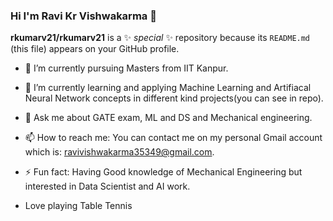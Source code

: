 ### Hi I'm Ravi Kr Vishwakarma 👋


**rkumarv21/rkumarv21** is a ✨ _special_ ✨ repository because its `README.md` (this file) appears on your GitHub profile.


- 🔭 I’m currently pursuing Masters from IIT Kanpur.
- 🌱 I’m currently learning and applying Machine Learning and Artifiacal Neural Network concepts in different kind projects(you can see in repo). 
- 💬 Ask me about GATE exam, ML and DS and Mechanical engineering.
- 📫 How to reach me: You can contact me on my personal Gmail account which is: ravivishwakarma35349@gmail.com.
- ⚡ Fun fact: Having Good knowledge of Mechanical Engineering but interested in Data Scientist and AI work.

-  Love playing Table Tennis
